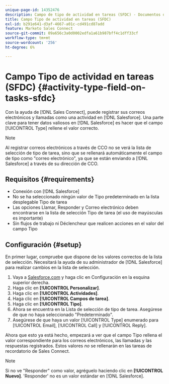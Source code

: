 ```yaml
---
unique-page-id: 14352476
description: Campo de tipo de actividad en tareas (SFDC) - Documentos de Marketo - Documentación del producto
title: Campo Tipo de actividad en tareas (SFDC)
exl-id: b291e641-d3af-4667-a01c-cd491cd87add
feature: Marketo Sales Connect
source-git-commit: 09a656c3a0d0002edfa1a61b987bff4c1dff33cf
workflow-type: tm+mt
source-wordcount: '256'
ht-degree: 6%

---
```


# Campo Tipo de actividad en tareas (SFDC) {#activity-type-field-on-tasks-sfdc}

Con la ayuda de [!DNL Sales Connect], puede registrar sus correos electrónicos y llamadas como una actividad en [!DNL Salesforce]. Una parte clave para tener datos valiosos en [!DNL Salesforce] es hacer que el campo [!UICONTROL Type] rellene el valor correcto.

>[!NOTE]
>
>Al registrar correos electrónicos a través de CCO no se verá la lista de selección de tipo de tarea, sino que se rellenará automáticamente el campo de tipo como &quot;correo electrónico&quot;, ya que se están enviando a [!DNL Salesforce] a través de su dirección de CCO.

## Requisitos {#requirements}

* Conexión con [!DNL Salesforce]
* No se ha seleccionado ningún valor de Tipo predeterminado en la lista desplegable Tipo de tarea
* Las opciones Llamar, Responder y Correo electrónico deben encontrarse en la lista de selección Tipo de tarea (el uso de mayúsculas es importante)
* Sin flujos de trabajo ni Déclencheur que realicen acciones en el valor del campo Tipo

## Configuración {#setup}

En primer lugar, compruebe que dispone de los valores correctos de la lista de selección. Necesitará la ayuda de su administrador de [!DNL Salesforce] para realizar cambios en la lista de selección.

1. Vaya a [Salesforce.com](https://salesforce.com) y haga clic en Configuración en la esquina superior derecha.
1. Haga clic en **[!UICONTROL Personalizar]**.
1. Haga clic en **[!UICONTROL Actividades]**.
1. Haga clic en **[!UICONTROL Campos de tarea]**.
1. Haga clic en **[!UICONTROL Tipo]**.
1. Ahora se encuentra en la Lista de selección de tipo de tarea. Asegúrese de que no haya seleccionado &quot;Predeterminado&quot;.
1. Asegúrese de que haya un valor [!UICONTROL Type] enumerado para [!UICONTROL Email], [!UICONTROL Call] y [!UICONTROL Reply].

Ahora que esto ya está hecho, empezará a ver que el campo Tipo rellena el valor correspondiente para los correos electrónicos, las llamadas y las respuestas registrados. Estos valores _no_ se rellenarán en las tareas de recordatorio de Sales Connect.

>[!NOTE]
>
>Si no ve &quot;Responder&quot; como valor, agréguelo haciendo clic en **[!UICONTROL Nuevo]**. &#39;Responder&#39; no es un valor estándar en [!DNL Salesforce].
